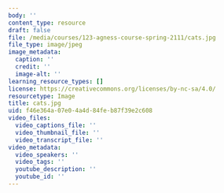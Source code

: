 ```yaml
---
body: ''
content_type: resource
draft: false
file: /media/courses/123-agness-course-spring-2111/cats.jpg
file_type: image/jpeg
image_metadata:
  caption: ''
  credit: ''
  image-alt: ''
learning_resource_types: []
license: https://creativecommons.org/licenses/by-nc-sa/4.0/
resourcetype: Image
title: cats.jpg
uid: f46e364a-07e0-4a4d-84fe-b87f39e2c608
video_files:
  video_captions_file: ''
  video_thumbnail_file: ''
  video_transcript_file: ''
video_metadata:
  video_speakers: ''
  video_tags: ''
  youtube_description: ''
  youtube_id: ''
---
```

